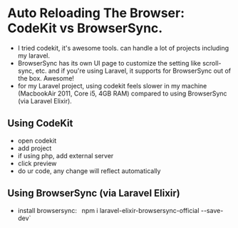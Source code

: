 # Auto Reloading The Browser: CodeKit vs BrowserSync.

- I tried codekit, it's awesome tools. can handle a lot of projects including my laravel.
- BrowserSync has its own UI page to customize the setting like scroll-sync, etc. and if you're using Laravel, it supports for BrowserSync out of the box. Awesome!
- for my Laravel project, using codekit feels slower in my machine (MacbookAir 2011, Core i5, 4GB RAM) compared to using BrowserSync (via Laravel Elixir).

## Using CodeKit
- open codekit
- add project
- if using php, add external server
- click preview
- do ur code, any change will reflect automatically

## Using BrowserSync (via Laravel Elixir)
- install browsersync: `
`npm i laravel-elixir-browsersync-official --save-dev`